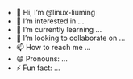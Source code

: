 - 👋 Hi, I’m @linux-liuming
- 👀 I’m interested in ...
- 🌱 I’m currently learning ...
- 💞️ I’m looking to collaborate on ...
- 📫 How to reach me ...
- 😄 Pronouns: ...
- ⚡ Fun fact: ...

<!---
linux-liuming/linux-liuming is a ✨ special ✨ repository because its `README.md` (this file) appears on your GitHub profile.
You can click the Preview link to take a look at your changes.
--->
